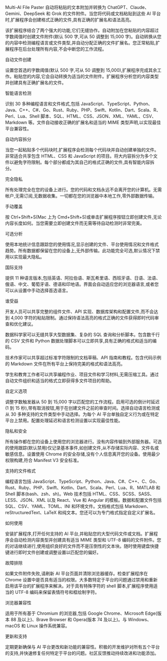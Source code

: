Multi-AI File Paster 自动将粘贴的文本附加并转换为 ChatGPT、Claude、Gemini、DeepSeek 和 Grok 的文件附件。当您将代码或文档粘贴到这些 AI 平台时,扩展程序会创建格式正确的文件,具有正确的扩展名和语法高亮。

该扩展程序结合了两个强大的功能,它们无缝协作。自动附加在您粘贴的内容超过字数阈值时创建文件附件(默认 500 字,可从 50 调整到 15,000 字)。自动转换从您的内容中检测编程语言或文件类型,并自动分配正确的文件扩展名。您正常粘贴,扩展程序在后台处理所有内容,不会中断您的工作流程。

自动文件创建

设置您首选的字数阈值(默认 500 字,可从 50 调整到 15,000),扩展程序完成其余工作。粘贴您的内容,它会自动转换为适当的文件附件。扩展程序分析您的内容类型并创建具有正确扩展名的文件。

智能语言检测

识别 30 多种编程语言和文件格式,包括 JavaScript、TypeScript、Python、Java、C++、C#、Go、Rust、Ruby、PHP、Swift、Kotlin、Dart、Scala、R、Perl、Lua、Shell 脚本、SQL、HTML、CSS、JSON、XML、YAML、CSV、Markdown 等。文件自动接收正确的扩展名和适当的 MIME 类型声明,以实现最佳平台兼容性。

自动内容拆分

当您一起粘贴多个代码块时,扩展程序会检测每个代码块并自动创建单独的文件。非常适合共享包含 HTML、CSS 和 JavaScript 的项目。将大内容拆分为多个文件以避免字符限制。每个部分都成为其自己的格式正确的文件,具有智能内容拆分。

完全隐私

所有处理完全在您的设备上进行。您的代码和文档永远不会离开您的计算机。无需帐户,无需订阅,无数据收集。一切都在您的浏览器中本地工作,零外部数据传输。

手动覆盖

按 Ctrl+Shift+S(Mac 上为 Cmd+Shift+S)或单击扩展程序按钮立即创建文件,无论内容长度如何。当您需要立即创建文件而无需等待自动检测时非常完美。

可选分析

使用本地统计信息跟踪您的使用情况,显示创建的文件、平台使用情况和文件格式趋势。所有数据都保留在您的设备上,无外部传输。此功能完全可选,默认情况下禁用以实现最大隐私。

国际支持

提供 11 种语言版本,包括英语、阿拉伯语、斯瓦希里语、西班牙语、日语、法语、俄语、中文、葡萄牙语、德语和印地语。界面会自动适应您的浏览器语言,或者您可以从设置中手动选择首选语言。

谁受益

开发人员可以共享完整的组件文件、API 实现、数据库架构和配置文件,而不会达到 4,000 字符的粘贴限制。通过保持语法高亮的格式正确的文件获得即时代码审查和优化建议。

数据科学家可以无缝共享大型数据集、复杂的 SQL 查询和分析脚本。包含数千行的 CSV 文件和 Python 数据处理脚本可以立即共享,具有正确的格式和适当的编码。

技术作家可以共享超过标准字符限制的文档草稿、API 指南和教程。包含代码示例的 Markdown 文件在所有平台上保持完美的格式和语法高亮。

学生和教育工作者可以共享编程作业、项目文件和学习材料,无需压缩工具。通过自动文件组织和适当的格式立即获得多文件项目的帮助。

自定义选项

调整字数触发器从 50 到 15,000 字以匹配您的工作流程。启用可选的倒计时延迟(1 到 15 秒),带有取消按钮,用于在创建文件之前的审查时间。选择自动语言检测或从 30 多种支持的文件类型中手动选择。为每个 AI 平台单独自定义行为或在特定平台上禁用。配置处理延迟和语言检测设置以实现最佳性能。

隐私和安全

所有操作都在您的设备上使用您的浏览器进行。没有内容传输到外部服务器。可选的使用跟踪(默认禁用)仅记录基本事件,如创建文件,从不存储实际内容、文件名或敏感信息。设置使用 Chrome 的安全存储,没有个人信息离开您的设备。使用最少权限构建,符合 Manifest V3 安全标准。

支持的文件格式

编程语言包括 JavaScript、TypeScript、Python、Java、C#、C++、C、Go、Rust、Ruby、PHP、Swift、Kotlin、Dart、Scala、Perl、Lua、R、MATLAB 和 Shell 脚本(bash、zsh、sh)。Web 技术包括 HTML、CSS、SCSS、SASS、LESS、JSON、XML 以及 React、Vue 和 Angular 的模板。数据和配置文件包括 SQL、CSV、YAML、TOML、INI 和环境文件。文档格式包括 Markdown、reStructuredText、LaTeX 和纯文本。您还可以为专门格式指定自定义扩展名。

如何使用

安装扩展程序,打开任何支持的 AI 平台,并粘贴您的大型代码文件或文档。扩展程序会自动检测内容类型并创建具有适当 MIME 类型和 UTF-8 编码的文件附件。您的对话继续进行,使用组织良好的文件而不是压倒性的文本块。随时使用键盘快捷键进行即时文件创建或调整设置以匹配您的偏好。

故障排除

如果文件附件失败,请刷新 AI 平台页面并清除浏览器缓存。检查扩展程序在 Chrome 设置中是否具有适当的权限。大多数特定于平台的问题通过禁用和重新启用该平台的扩展程序来解决。对于具有特殊字符的 shell 脚本,扩展程序使用适当的 UTF-8 编码来保留表情符号和框绘制字符。

浏览器兼容性

适用于所有基于 Chromium 的浏览器,包括 Google Chrome、Microsoft Edge(版本 88 及以上)、Brave Browser 和 Opera(版本 74 及以上)。与 Windows、macOS 和 Linux 操作系统兼容。

更新和支持

定期更新确保与 AI 平台更改和新功能的兼容性。积极的开发维护对所有五个平台的支持,并快速修复任何特定于平台的问题。社区反馈推动持续改进和功能添加。

